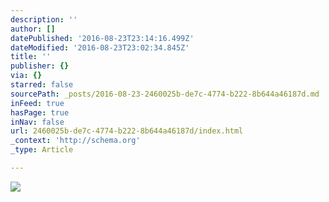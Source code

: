 ```yaml
---
description: ''
author: []
datePublished: '2016-08-23T23:14:16.499Z'
dateModified: '2016-08-23T23:02:34.845Z'
title: ''
publisher: {}
via: {}
starred: false
sourcePath: _posts/2016-08-23-2460025b-de7c-4774-b222-8b644a46187d.md
inFeed: true
hasPage: true
inNav: false
url: 2460025b-de7c-4774-b222-8b644a46187d/index.html
_context: 'http://schema.org'
_type: Article

---
```

![](https://the-grid-user-content.s3-us-west-2.amazonaws.com/4215b2bb-ea6d-4609-8968-4b24e6201a86.jpg)